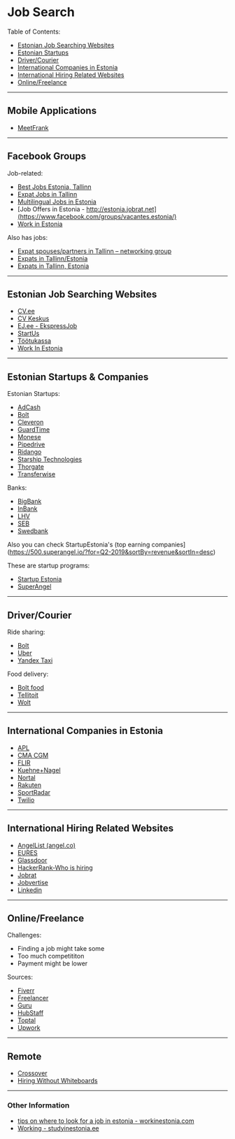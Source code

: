 # Job Search

Table of Contents:
- [Estonian Job Searching Websites](#estonian-job-searching-websites)
- [Estonian Startups](#estonian-startups)
- [Driver/Courier](#drivercourier)
- [International Companies in Estonia](#international-companies-in-estonia)
- [International Hiring Related Websites](#international-hiring-related-websites)
- [Online/Freelance](#onlinefreelance)

---

## Mobile Applications

- [MeetFrank](https://meetfrank.com/)

---

## Facebook Groups

Job-related:
- [Best Jobs Estonia, Tallinn](https://www.facebook.com/groups/I8834/)
- [Expat Jobs in Tallinn](https://www.facebook.com/groups/1602386729990915/)
- [Multilingual Jobs in Estonia](https://www.facebook.com/groups/480101142409536/)
- [Job Offers in Estonia - http://estonia.jobrat.net](https://www.facebook.com/groups/vacantes.estonia/)
- [Work in Estonia](https://www.facebook.com/groups/workinestonia/?)

Also has jobs:
- [Expat spouses/partners in Tallinn – networking group](https://www.facebook.com/groups/1525721910790126/)
- [Expats in Tallinn/Estonia](https://www.facebook.com/groups/166477880066544/)
- [Expats in Tallinn, Estonia](https://www.facebook.com/groups/1395659303995885/)

---

## Estonian Job Searching Websites

- [CV.ee](https://www.cv.ee/english)
- [CV Keskus](https://www.cvkeskus.ee/)
- [EJ.ee - EkspressJob](http://www.ej.ee/eng/?)
- [StartUs](https://www.startus.cc/jobs/estonia)
- [Töötukassa](https://www.tootukassa.ee/eng/toopakkumised)
- [Work In Estonia](https://www.workinestonia.com/latest-offers/)

---

## Estonian Startups & Companies

Estonian Startups:
- [AdCash](https://adcash.workable.com/)
- [Bolt](https://careers.bolt.eu/)
- [Cleveron](https://cleveron.com/careers)
- [GuardTime](https://guardtime.com/about/jobs)
- [Monese](https://careers.monese.com/jobs)
- [Pipedrive](https://www.pipedrive.com/en/jobs)
- [Ridango](https://ridango.com/join-us/)
- [Starship Technologies](https://www.starship.xyz/careers/)
- [Thorgate](https://thorgate.eu/jobs/)
- [Transferwise](https://transferwise.com/jobs/)

Banks:
- [BigBank](https://jobs.bigbank.eu/)
- [InBank](https://inbank.ee/en/inside/career/)
- [LHV](https://www.lhv.ee/en/careers#vacancies)
- [SEB](https://www.seb.ee/eng/seb/working-seb/working-seb)
- [Swedbank](https://swedbank.easycruit.com/intranet/external/?iso=gb&search_region=country-67&search_btn=search)

Also you can check StartupEstonia's (top earning companies](https://500.superangel.io/?for=Q2-2019&sortBy=revenue&sortIn=desc)

These are startup programs:

- [Startup Estonia](https://www.startupestonia.ee/)
- [SuperAngel](https://www.superangel.io/)

---

## Driver/Courier

Ride sharing:
- [Bolt](https://partners.bolt.eu/driver-signup)
- [Uber](https://www.uber.com/a/join-new)
- [Yandex Taxi](http://yandex-taxi.ee/en/)

Food delivery:
- [Bolt food](https://food.bolt.eu/en-us/)
- [Tellitoit](https://www.tellitoit.ee/tookuulutused?lang=en)
- [Wolt](https://wolt.com/couriers)

---

## International Companies in Estonia

- [APL](https://career2.successfactors.eu/career?company=C0002716868P&site=VjItSmFoc1VqUEliN25XSmxwcnB4TjZ5QT09)
- [CMA CGM](https://career2.successfactors.eu/portalcareer?company=C0002716868P)
- [FLIR](https://flir.wd1.myworkdayjobs.com/flircareers/jobs)
- [Kuehne+Nagel](https://jobs.kuehne-nagel.com/global/en/search-results?qcountry=ESTONIA)
- [Nortal](https://nortal.com/careers/#c-job-offers)
- [Rakuten](https://talent.rakuten.careers/jobs/search/4089861)
- [SportRadar](https://www.sportradar.com/about-us/make-the-team/all-jobs/)
- [Twilio](https://www.twilio.com/company/jobs#open-positions)

---

## International Hiring Related Websites

- [AngelList (angel.co)](https://angel.co/jobs#find/f!%7B%22locations%22%3A%5B%22398235-Tallinna%20linn%2C%20Estonia%22%5D%7D)
- [EURES](https://www.europeanjobdays.eu/en/jobs/active?field_job_country_tid%5B%5D=80)
- [Glassdoor](https://www.glassdoor.com/Job/tallinn-jobs-SRCH_IL.0,7_IC2775919.htm)
- [HackerRank-Who is hiring](https://news.ycombinator.com/item?id=20867123)
- [Jobrat](http://estonia.jobrat.net/)
- [Jobvertise](http://www.jobvertise.com/jobs/search?query=&city=&country=EE&button=Search+Jobs)
- [Linkedin](https://www.linkedin.com/jobs/search/?geoId=102974008&location=Estonia)

---

## Online/Freelance

Challenges:
- Finding a job might take some 
- Too much competititon
- Payment might be lower

Sources:
- [Fiverr](https://www.fiverr.com/)
- [Freelancer](https://www.freelancer.com/jobs/)
- [Guru](https://www.guru.com/)
- [HubStaff](https://talent.hubstaff.com/search/jobs)
- [Toptal](https://www.toptal.com/)
- [Upwork](https://www.upwork.com/)

---

## Remote

- [Crossover](https://www.crossover.com/)
- [Hiring Without Whiteboards](https://github.com/poteto/hiring-without-whiteboards)

---

### Other Information

- [tips on where to look for a job in estonia - workinestonia.com](https://www.workinestonia.com/tips-on-where-to-look-for-a-job-in-estonia/)
- [Working - studyinestonia.ee](http://studyinestonia.ee/en/working)
